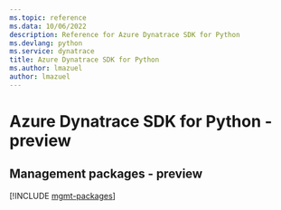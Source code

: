 ```yaml
---
ms.topic: reference
ms.data: 10/06/2022
description: Reference for Azure Dynatrace SDK for Python
ms.devlang: python
ms.service: dynatrace
title: Azure Dynatrace SDK for Python
ms.author: lmazuel
author: lmazuel
---
```

# Azure Dynatrace SDK for Python - preview

## Management packages - preview
[!INCLUDE [mgmt-packages](dynatrace-mgmt-index.md)]